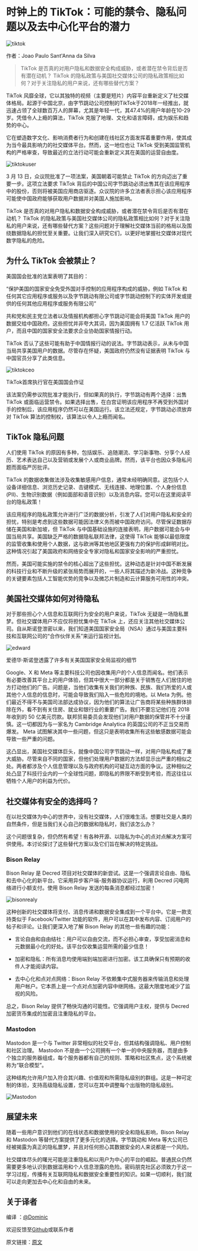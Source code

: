 # 时钟上的 TikTok：可能的禁令、隐私问题以及去中心化平台的潜力

![tiktok](img/tiktok.png)

作者：Joao Paulo Sant'Anna da Silva

> TikTok 是否真的对用户隐私和数据安全构成威胁，或者潜在禁令背后是否有潜在动机？ TikTok 的隐私政策与美国社交媒体公司的隐私政策相比如何？对于关注隐私的用户来说，还有哪些替代方案？

TikTok 风靡全球，它以其独特的视频（主要是短片）内容平台重新定义了社交媒体格局。起源于中国北京，由字节跳动公司控制的TikTok于2018年一经推出，就迅速占领了全球数百万人的屏幕，尤其是年轻一代，其47.4%的用户年龄在10-29岁。凭借令人上瘾的算法，TikTok 克服了地理、文化和语言障碍，成为娱乐和趋势的中心。

它在塑造数字文化、影响消费者行为和创建在线社区方面发挥着重要作用，使其成为当今最具影响力的社交媒体平台。然而，这一地位也让 TikTok 受到美国监管机构的严格审查，导致最近的立法行动可能会重新定义其在美国的运营自由度。

![tiktokuser](img/tiktokuser.png)

3 月 13 日，众议院批准了一项法案，美国朝着可能禁止 TikTok 的方向迈出了重要一步。这项立法要求 TikTok 背后的中国公司字节跳动必须出售其在该应用程序中的股份，否则将被美国应用商店驱逐。众议院的许多立法者表示担心该应用程序可能使中国政府能够获取用户数据并对美国人施加影响。

TikTok 是否真的对用户隐私和数据安全构成威胁，或者潜在禁令背后是否有潜在动机？ TikTok 的隐私政策与美国社交媒体公司的隐私政策相比如何？对于关注隐私的用户来说，还有哪些替代方案？这些问题对于理解社交媒体当前的格局以及围绕数据隐私的担忧至关重要。让我们深入研究它们，以更好地掌握社交媒体对现代数字隐私的危险。


## 为什么 TikTok 会被禁止？

美国国会批准的法案表明了其目的：

“保护美国的国家安全免受外国对手控制的应用程序构成的威胁，例如 TikTok 和任何其它应用程序或服务以及字节跳动有限公司或字节跳动控制下的实体开发或提供的任何其他应用程序或服务有限公司”

共和党和民主党立法者以及情报机构都担心字节跳动可能会将美国 TikTok 用户的数据交给中国政府。这些担忧并非夸大其词，因为美国拥有 1.7 亿活跃 TikTok 用户，而且中国的国家安全法要求企业协助国家情报行动。

TikTok 否认了这些可能有助于中国情报行动的说法。字节跳动表示，从未与中国当局共享美国用户的数据。尽管存在怀疑，美国政府仍然没有证据表明 TikTok 与中国官员分享了此类信息。

![tiktokceo](img/tiktokceo.png)

TikTok首席执行官在美国国会作证

该法案仍需参议院批准才能执行，但如果真的执行，字节跳动有两个选择：出售 TikTok 或面临运营禁令。如果选择出售，在白宫证明该应用程序不再受到外国对手的控制后，该应用程序仍然可以在美国运行。该立法还规定，字节跳动必须放弃对 TikTok 算法的控制权，该算法以令人上瘾而闻名。


## TikTok 隐私问题

人们使用 TikTok 的原因有多种，包括娱乐、追随潮流、学习新事物、分享个人经历、艺术表达自己以及营销或发展个人或商业品牌。然而，该平台也因众多隐私问题而面临严厉批评。

TikTok 的数据收集做法涉及收集敏感用户信息，通常未经明确同意。这包括个人设备详细信息、浏览历史记录、击键模式、无线连接、地理位置、个人身份信息 (PII)、生物识别数据（例如面部和语音识别）以及消息内容。您可以在这里阅读平台的隐私政策！

该应用程序的隐私政策允许进行广泛的数据分析，引发了人们对用户隐私和安全的担忧，特别是考虑到这些数据可能因法律义务而被中国政府访问。尽管保证数据存储在美国和新加坡，但 TikTok 与中国基础设施的连接表明，用户数据可能会与中国当局共享。美国缺乏严格的数据隐私联邦法律，这使得 TikTok 能够以最低限度的监管收集和使用个人数据，这与欧洲等其他地区更强有力的保护形成鲜明对比。这种情况引起了美国政府和网络安全专家对隐私和国家安全影响的严重担忧。

然而，美国可能实施的禁令的核心超出了这些担忧。这种动态是针对中国不断发展的科技行业和不断升级的紧张局势而展开的，一些人将其描述为新冷战。这种竞争的关键要素包括人工智能优势的竞争以及微芯片制造和云计算服务可用性的冲突。


## 美国社交媒体如何对待隐私

对于那些担心个人信息和互联网行为安全的用户来说，TikTok 无疑是一场隐私噩梦。但社交媒体用户不应仅将担忧集中在 TikTok 上，还应关注其他社交媒体公司。自从斯诺登泄密以来，我们知道美国国家安全局（NSA）通过与美国主要科技和互联网公司的“合作伙伴关系”来运行监视计划。

![edward](img/edward.png)

爱德华·斯诺登透露了许多有关美国国家安全局监视的细节

Google、X 和 Meta 等主要科技公司也因收集用户的个人信息而闻名。他们表示有必要改善其平台上的用户体验，但其中很大一部分都是关于销售在人们居住的地方打动他们的广告。问题是，当他们收集有关我们的种族、民族、我们所爱的人或其他个人信息的信息时，可能会导致我们陷入一些危险的境地。以 Meta 为例。他们最近不得不与美国司法部达成协议，因为他们的算法让广告商将某些种族群体排除在外，看不到有关住房、就业和银行业的重要广告。我们不要忘记他们在 2018 年收到的 50 亿美元罚款。联邦贸易委员会发现他们对用户数据的保管并不十分谨慎。这一切都因为与一家名为 Cambridge Analytica 的英国公司的不正当交易而爆发。 Meta 试图解决其中一些问题，但这只是表明收集所有这些敏感数据可能会导致一些严重的问题。

这凸显出，美国社交媒体巨头，就像中国公司字节跳动一样，对用户隐私构成了重大威胁。尽管来自不同的国家，但他们处理用户数据的方法却显示出严重的相似之处。两者都涉及个人信息管理以及与政府机构的可疑互动方面的争议。这种相似之处凸显了科技行业内的一个全球性问题，即隐私的界限不断受到考验，而这往往以牺牲个人用户的利益为代价。


## 社交媒体有安全的选择吗？

在以社交媒体为中心的世界中，没有社交媒体，人们很难生活。想要社交是人类的自然条件，但是当我们关心自己的数据和隐私时，我们该怎么办？

这个问题很复杂，但仍然有希望！有各种开源、以隐私为中心的点对点解决方案可供使用。本讨论探讨了这些替代方案以及它们旨在解决的特定挑战。


### Bison Relay 

Bison Relay 是 Decred 项目对社交媒体的新尝试。这是一个强调言论自由、隐私和去中心化的新平台。它采用异步客户端-服务器协议运行，利用 Decred 闪电网络进行小额支付。使用 Bison Relay 发送的每条消息都经过加密！

![bisonrealy](img/bisonrealy.png)

这种创新的社交媒体将支付、消息传递和数据安全集成到一个平台中。它是一款支持类似于 Facebook/Twitter 功能的软件，用户可以在其中发布内容、订阅用户的帖子和评论。让我们更深入地了解 Bison Relay 的其他一些有趣的功能：

* 言论自由和自由结社：用户可以自由交流，而不必担心审查，享受加密消息和元数据最小化的好处。该平台仅收集运营所需的最少信息！

* 加密和隐私：所有消息均使用端到端加密进行加密。该工具确保只有预期的收件人才能阅读内容。

* 去中心化和点对点网络：Bison Relay 不依赖集中式服务器来传输消息和处理用户帐户。它本质上是一个点对点加密内容中继网络。这最大限度地减少了监视的风险。

总之，Bison Relay 提供了畅快沟通的可能性。它强调用户主权，提供与 Decred 加密货币集成的加密且注重隐私的平台。


### Mastodon

Mastodon 是一个与 Twitter 非常相似的社交平台，但其结构强调隐私、用户控制和社区治理。 Mastodon 不是由一个公司拥有一个单一的中央服务器，而是由多个独立的服务器组成，每个服务器都有自己的规则、策略和社区焦点，这个系统被称为“联合模型”。

这种结构允许用户加入符合其兴趣、价值观和所需隐私级别的群组。这是一种可定制的体验，支持高级隐私设置，您可以在其中调整每个出版物的隐私级别。

![Mastodon](img/mastodon.png)


## 展望未来

随着一些用户意识到他们的在线状态和数据使用的安全和隐私影响，Bison Relay 和 Mastodon 等替代方案提供了更多元化的选择。字节跳动和 Meta 等大公司已经被揭露为真正的隐私噩梦，并且对任何担心其数据安全的人来说都是一个风险。

社交媒体尽头的曙光可能是注重隐私和以用户为中心的平台的崛起。普通民众仍然需要更多地认识到数据滥用和个人信息泄露的危险。密码朋克社区必须致力于这一学习过程，传播有关互联网隐私和数据安全重要性的知识。如果一切顺利，我们就可以走向更加去中心化和自由的未来。


## 关于译者

编译 ：[@Dominic](https://twitter.com/wanbihou)

欢迎反馈至[Github](https://github.com/DominicTing)或联系作者

原文链接：[原文](https://www.cypherpunktimes.com/tiktok-on-the-clock-the-possible-ban-privacy-concerns-and-the-potential-of-decentralized-platforms/)
